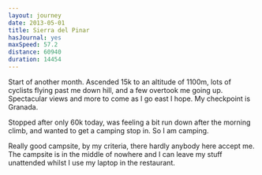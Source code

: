 ```yaml
---
layout: journey
date: 2013-05-01
title: Sierra del Pinar
hasJournal: yes
maxSpeed: 57.2
distance: 60940
duration: 14454
---
```

Start of another month. Ascended 15k to an altitude of 1100m, lots of cyclists flying past me down hill, and a few overtook me going up. Spectacular views and more to come as I go east I hope. My checkpoint is Granada.

Stopped after only 60k today, was feeling a bit run down after the morning climb, and wanted to get a camping stop in. So I am camping.

Really good campsite, by my criteria, there hardly anybody here accept me. The campsite is in the middle of nowhere and I can leave my stuff unattended whilst I use my laptop in the restaurant.